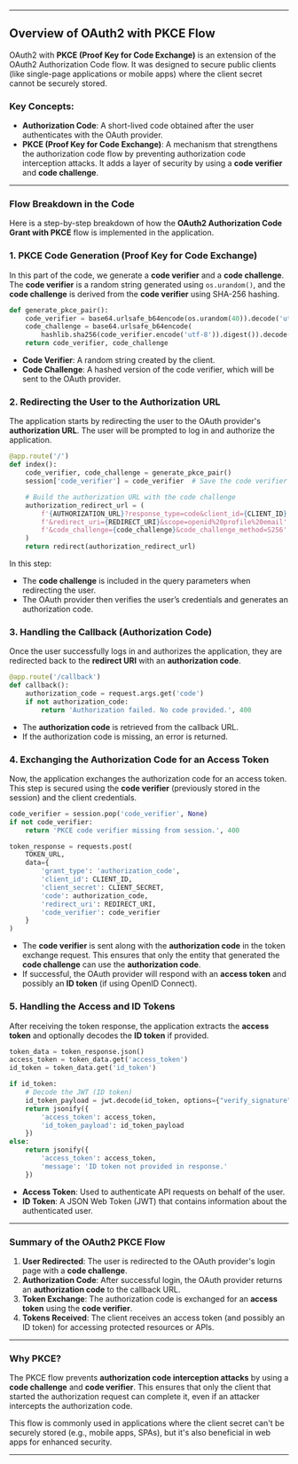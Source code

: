 
---

## Overview of OAuth2 with PKCE Flow

OAuth2 with **PKCE (Proof Key for Code Exchange)** is an extension of the OAuth2 Authorization Code flow. It was designed to secure public clients (like single-page applications or mobile apps) where the client secret cannot be securely stored.

### Key Concepts:
- **Authorization Code**: A short-lived code obtained after the user authenticates with the OAuth provider.
- **PKCE (Proof Key for Code Exchange)**: A mechanism that strengthens the authorization code flow by preventing authorization code interception attacks. It adds a layer of security by using a **code verifier** and **code challenge**.

---

### Flow Breakdown in the Code

Here is a step-by-step breakdown of how the **OAuth2 Authorization Code Grant with PKCE** flow is implemented in the application.

### 1. **PKCE Code Generation (Proof Key for Code Exchange)**

In this part of the code, we generate a **code verifier** and a **code challenge**. The **code verifier** is a random string generated using `os.urandom()`, and the **code challenge** is derived from the **code verifier** using SHA-256 hashing.

```python
def generate_pkce_pair():
    code_verifier = base64.urlsafe_b64encode(os.urandom(40)).decode('utf-8').rstrip('=')
    code_challenge = base64.urlsafe_b64encode(
        hashlib.sha256(code_verifier.encode('utf-8')).digest()).decode('utf-8').rstrip('=')
    return code_verifier, code_challenge
```

- **Code Verifier**: A random string created by the client.
- **Code Challenge**: A hashed version of the code verifier, which will be sent to the OAuth provider.

### 2. **Redirecting the User to the Authorization URL**

The application starts by redirecting the user to the OAuth provider's **authorization URL**. The user will be prompted to log in and authorize the application.

```python
@app.route('/')
def index():
    code_verifier, code_challenge = generate_pkce_pair()
    session['code_verifier'] = code_verifier  # Save the code verifier for later

    # Build the authorization URL with the code challenge
    authorization_redirect_url = (
        f'{AUTHORIZATION_URL}?response_type=code&client_id={CLIENT_ID}'
        f'&redirect_uri={REDIRECT_URI}&scope=openid%20profile%20email'
        f'&code_challenge={code_challenge}&code_challenge_method=S256'
    )
    return redirect(authorization_redirect_url)
```

In this step:
- The **code challenge** is included in the query parameters when redirecting the user.
- The OAuth provider then verifies the user’s credentials and generates an authorization code.

### 3. **Handling the Callback (Authorization Code)**

Once the user successfully logs in and authorizes the application, they are redirected back to the **redirect URI** with an **authorization code**.

```python
@app.route('/callback')
def callback():
    authorization_code = request.args.get('code')
    if not authorization_code:
        return 'Authorization failed. No code provided.', 400
```

- The **authorization code** is retrieved from the callback URL.
- If the authorization code is missing, an error is returned.

### 4. **Exchanging the Authorization Code for an Access Token**

Now, the application exchanges the authorization code for an access token. This step is secured using the **code verifier** (previously stored in the session) and the client credentials.

```python
code_verifier = session.pop('code_verifier', None)
if not code_verifier:
    return 'PKCE code verifier missing from session.', 400

token_response = requests.post(
    TOKEN_URL,
    data={
        'grant_type': 'authorization_code',
        'client_id': CLIENT_ID,
        'client_secret': CLIENT_SECRET,
        'code': authorization_code,
        'redirect_uri': REDIRECT_URI,
        'code_verifier': code_verifier
    }
)
```

- The **code verifier** is sent along with the **authorization code** in the token exchange request. This ensures that only the entity that generated the **code challenge** can use the **authorization code**.
- If successful, the OAuth provider will respond with an **access token** and possibly an **ID token** (if using OpenID Connect).

### 5. **Handling the Access and ID Tokens**

After receiving the token response, the application extracts the **access token** and optionally decodes the **ID token** if provided.

```python
token_data = token_response.json()
access_token = token_data.get('access_token')
id_token = token_data.get('id_token')

if id_token:
    # Decode the JWT (ID token)
    id_token_payload = jwt.decode(id_token, options={"verify_signature": False})
    return jsonify({
        'access_token': access_token,
        'id_token_payload': id_token_payload
    })
else:
    return jsonify({
        'access_token': access_token,
        'message': 'ID token not provided in response.'
    })
```

- **Access Token**: Used to authenticate API requests on behalf of the user.
- **ID Token**: A JSON Web Token (JWT) that contains information about the authenticated user.

---

### Summary of the OAuth2 PKCE Flow

1. **User Redirected**: The user is redirected to the OAuth provider's login page with a **code challenge**.
2. **Authorization Code**: After successful login, the OAuth provider returns an **authorization code** to the callback URL.
3. **Token Exchange**: The authorization code is exchanged for an **access token** using the **code verifier**.
4. **Tokens Received**: The client receives an access token (and possibly an ID token) for accessing protected resources or APIs.

---

### Why PKCE?

The PKCE flow prevents **authorization code interception attacks** by using a **code challenge** and **code verifier**. This ensures that only the client that started the authorization request can complete it, even if an attacker intercepts the authorization code.

This flow is commonly used in applications where the client secret can't be securely stored (e.g., mobile apps, SPAs), but it's also beneficial in web apps for enhanced security.

---
